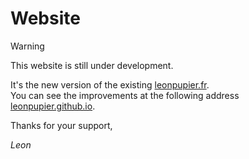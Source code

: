 # Website

> [!WARNING]
> This website is still under development.

It's the new version of the existing [leonpupier.fr](https://leonpupier.fr).
</br>
You can see the improvements at the following address [leonpupier.github.io](https://leonpupier.github.io).

Thanks for your support,

*Leon*
